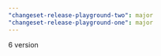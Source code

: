 ```yaml
---
"changeset-release-playground-two": major
"changeset-release-playground-one": major
---
```


6 version
